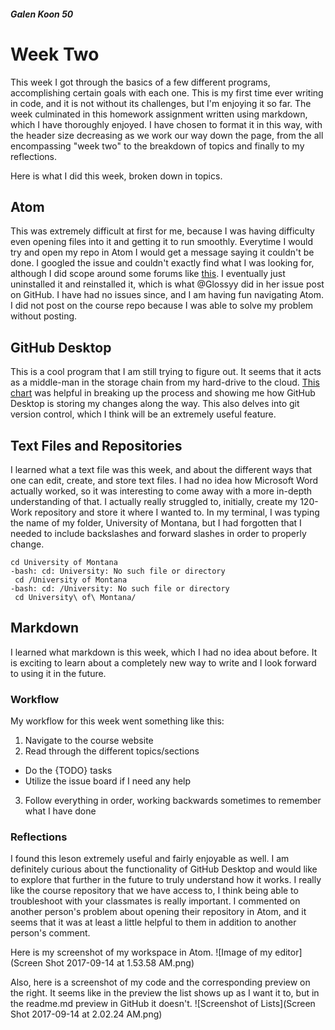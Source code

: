 #### _Galen Koon 50_

# Week Two
This week I got through the basics of a few different programs, accomplishing certain goals with each one.  This is my first time ever writing in code, and it is not without its challenges, but I'm enjoying it so far.  The week culminated in this homework assignment written using markdown, which I have thoroughly enjoyed.  I have chosen to format it in this way, with the header size decreasing as we work our way down the page, from the all encompassing "week two" to the breakdown of topics and finally to my reflections.

Here is what I did this week, broken down in topics.

## Atom
This was extremely difficult at first for me, because I was having difficulty even opening files into it and getting it to run smoothly.  Everytime I would try and open my repo in Atom I would get a message saying it couldn't be done.  I googled the issue and couldn't exactly find what I was looking for, although I did scope around some forums like [this](https://discuss.atom.io/t/atom-not-recognizing-git-repository/20130).  I eventually just uninstalled it and reinstalled it, which is what @Glossyy did in her issue post on GitHub.  I have had no issues since, and I am having fun navigating Atom. I did not post on the course repo because I was able to solve my problem without posting.

## GitHub Desktop
This is a cool program that I am still trying to figure out.  It seems that it acts as a middle-man in the storage chain from my hard-drive to the cloud.  [This chart](https://guides.github.com/introduction/flow/) was helpful in breaking up the process and showing me how GitHub Desktop is storing my changes along the way.  This also delves into git version control, which I think will be an extremely useful feature.

## Text Files and Repositories
I learned what a text file was this week, and about the different ways that one can edit, create, and store text files.  I had no idea how Microsoft Word actually worked, so it was interesting to come away with a more in-depth understanding of that.  I actually really struggled to, initially, create my 120-Work repository and store it where I wanted to.  In my terminal, I was typing the name of my folder, University of Montana, but I had forgotten that I needed to include backslashes and forward slashes in order to properly change.
```
cd University of Montana
-bash: cd: University: No such file or directory
 cd /University of Montana
-bash: cd: /University: No such file or directory
 cd University\ of\ Montana/
```

## Markdown
I learned what markdown is this week, which I had no idea about before.  It is exciting to learn about a completely new way to write and I look forward to using it in the future.

### Workflow
My workflow for this week went something like this:

1. Navigate to the course website
2. Read through the different topics/sections
  - Do the {TODO} tasks
  - Utilize the issue board if I need any help
3. Follow everything in order, working backwards sometimes to remember what I have done

### Reflections
I found this leson extremely useful and fairly enjoyable as well.  I am definitely curious about the functionality of GitHub Desktop and would like to explore that further in the future to truly understand how it works.  I really like the course repository that we have access to, I think being able to troubleshoot with your classmates is really important.  I commented on another person's problem about opening their repository in Atom, and it seems that it was at least a little helpful to them in addition to another person's comment.

Here is my screenshot of my workspace in Atom.
![Image of my editor](Screen Shot 2017-09-14 at 1.53.58 AM.png)

Also, here is a screenshot of my code and the corresponding preview on the right.  It seems like in the preview the list shows up as I want it to, but in the readme.md preview in GitHub it doesn't.
![Screenshot of Lists](Screen Shot 2017-09-14 at 2.02.24 AM.png)

